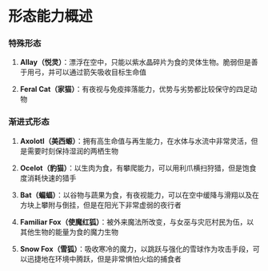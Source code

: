 # 形态能力概述

### 特殊形态

1. **Allay（悦灵）**：漂浮在空中，只能以紫水晶碎片为食的灵体生物。脆弱但是善于用弓，并可以通过箭矢吸收目标生命值

2. **Feral Cat（家猫）**：有夜视与免疫摔落能力，优势与劣势都比较保守的四足动物

### 渐进式形态

1. **Axolotl（美西螈）**：拥有高生命值与再生能力，在水体与水流中非常灵活，但是需要时刻保持湿润的两栖生物

2. **Ocelot（豹猫）**：以生肉为食，有攀爬能力，可以用利爪横扫狩猎，但是饱食度消耗快速的猎手

3. **Bat（蝙蝠）**：以谷物与蔬果为食，有夜视能力，可以在空中缓降与滑翔以及在方块上攀附与倒挂，但是在阳光下非常虚弱的夜行者

4. **Familiar Fox（使魔红狐）**：被外来魔法所改变，与女巫与灾厄村民为伍，以其他生物的能量为食的魔力生物

5. **Snow Fox（雪狐）**：吸收寒冷的魔力，以跳跃与强化的雪球作为攻击手段，可以迅捷地在环境中腾跃，但是非常惧怕火焰的捕食者
